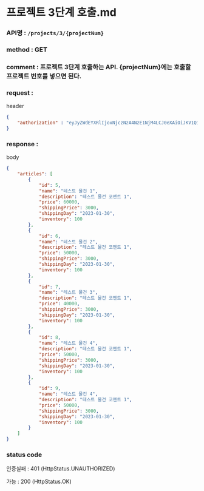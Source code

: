 # 프로젝트 3단계 호출.md
### API명 : `/projects/3/{projectNum}`

### method : GET

### comment : 프로젝트 3단계 호출하는 API. {projectNum}에는 호출할 프로젝트 번호를 넣으면 된다.

### request :

header
~~~json
{
    "authorization" : "eyJyZWdEYXRlIjoxNjczNzA4NzE1NjM4LCJ0eXAiOiJKV1QiLCJhbGciOiJIUzM4NCJ9.eyJ1c2VyTnVtIjoxLCJuaWNrTmFtZSI6IuyghOq1reuFuOyYiOyekOuekSIsImxvZ2luVGltZSI6IjIwMjMtMDEtMTUgMDA6MDU6MTUiLCJleHAiOjE3MDUyNDQ3MTV9.ZKuwrIUjDV8l44QzGgt-Uub6c1u8o68nYYWIkRfXVbidtBNVkpAanQ7FU2TS3qsS"
}
~~~

### response :

body
~~~json
{
    "articles": [
        {
            "id": 5,
            "name": "테스트 물건 1",
            "description": "테스트 물건 코멘트 1",
            "price": 60000,
            "shippingPrice": 3000,
            "shippingDay": "2023-01-30",
            "inventory": 100
        },
        {
            "id": 6,
            "name": "테스트 물건 2",
            "description": "테스트 물건 코멘트 1",
            "price": 50000,
            "shippingPrice": 3000,
            "shippingDay": "2023-01-30",
            "inventory": 100
        },
        {
            "id": 7,
            "name": "테스트 물건 3",
            "description": "테스트 물건 코멘트 1",
            "price": 40000,
            "shippingPrice": 3000,
            "shippingDay": "2023-01-30",
            "inventory": 100
        },
        {
            "id": 8,
            "name": "테스트 물건 4",
            "description": "테스트 물건 코멘트 1",
            "price": 50000,
            "shippingPrice": 3000,
            "shippingDay": "2023-01-30",
            "inventory": 100
        },
        {
            "id": 9,
            "name": "테스트 물건 4",
            "description": "테스트 물건 코멘트 1",
            "price": 50000,
            "shippingPrice": 3000,
            "shippingDay": "2023-01-30",
            "inventory": 100
        }
    ]
}
~~~

### status code
인증실패 : 401 (HttpStatus.UNAUTHORIZED)

가능 : 200 (HttpStatus.OK)